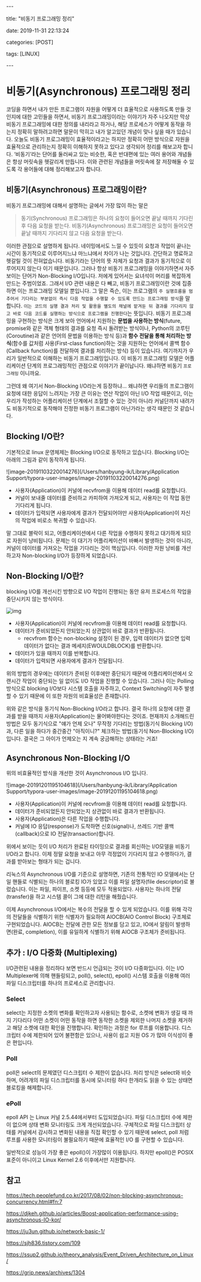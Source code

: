 \---

title: "비동기 프로그래밍 정리"

date:  2019-11-31 22:13:24

categories: [POST]

tags: [LINUX]

\---

# 비동기(Asynchronous) 프로그래밍 정리

코딩을 하면서 내가 만든 프로그램이 자원을 어떻게 더 효율적으로 사용하도록 만들 것인지에 대한 고민들을 하면서, 비동기 프로그래밍이라는 이야기가 자주 나오지만 막상 비동기 프로그래밍에 대한 정의를 내리라고 하거나, 해당 프로세스가 어떻게 동작을 하는지 정확히 말하려고하면 말문이 막히고 내가 알고있던 개념이 맞나 싶을 때가 있습니다. 오늘도 비동기 프로그래밍이 효율적이라고는 하지만 정확히 어떤 방식으로 자원을 효율적으로 관리하는지 정확히 이해하지 못하고 있다고 생각되어 정리를 해보고자 합니다. ‘비동기’라는 단어를 둘러싸고 있는 비슷한, 혹은 반대편에 있는 여러 용어와 개념들은 항상 머릿속을 헷갈리게 만듭니다. 이와 관련된 개념들을 머릿속에 잘 저장해둘 수 있도록 각 용어들에 대해 정리해보고자 합니다.

## 비동기(Asynchronous) 프로그래밍이란?

비동기 프로그래밍에 대해서 설명하는 글에서 가장 많이 하는 말은

> 동기(Synchronous) 프로그래밍은 하나의 요청이 들어오면 끝날 때까지 기다린 후 다음 요청을 받는다.
> 비동기(Asynchronous) 프로그래밍은 요청이 들어오면 끝날 때까지 기다리지 않고 다음 요청을 받는다.

이러한 관점으로 설명하게 됩니다. 네이밍에서도 느낄 수 있듯이 요청과 작업이 끝나는 시간이 동기적으로 이루어지느냐 마느냐에서 차이가 나는 것입니다. 간단하고 명료하고 헷갈릴 것이 전혀없습니다. 비동기라는 단어의 뜻 자체가 요청과 결과가 동기적으로 이루어지지 않는다 이기 때문입니다. 그러나 항상 비동기 프로그래밍을 이야기하면서 자주 보이는 단어가 Non-Blocking I/O입니다. 저에게 있어서는 요녀석이 머리를 복잡하게 만드는 주범이었죠. 그래서 I/O 관련 내용은 다 빼고, 비동기 프로그래밍이란 것에 집중하면 이는 프로그래밍 모델일 뿐입니다. 그 말은 즉슨, 이는 프로그램의 `주 실행흐름을 멈추어서 기다리는 부분없이 즉시 다음 작업을 수행할 수 있도록 만드는 프로그래밍 방식`을 말합니다. `이는 코드의 실행 결과 처리 및 활용을 별도의 채널에 맡겨둔 뒤 결과를 기다리지 않고 바로 다음 코드를 실행하는 방식으로 프로그램을 진행한다`는 뜻입니다. 비동기 프로그래밍을 구현하는 방식은 크게 보아 언어에서 지원하는 **문법을 사용하는 방식**(future, promise와 같은 객체 형태의 결과를 요청 즉시 돌려받는 방식이나, Python의 코루틴(Coroutine)과 같은 언어의 문법을 이용하는 방식 등)과 **함수 전달을 통해 처리하는 방식**(함수를 값처럼 사용(First-class function)하는 것을 지원하는 언어에서 콜백 함수(Callback function)를 전달하여 결과를 처리하는 방식) 등이 있습니다. 여기까지가 우리가 일반적으로 이해하는 비동기 프로그래밍입니다. 이 비동기 프로그래밍 모델은 어플리케이션 단계의 프로그래밍적인 관점으로 이야기가 끝이납니다. 왜냐하면 비동기 `프로그래밍` 이니까요. 

그런데 왜 여기서 Non-Blocking I/O라는게 등장하냐... 왜냐하면 우리들의 프로그램이 요청에 대한 응답이 느려지는 가장 큰 이유는 연산 작업이 아닌 I/O 작업 때문이고, 이는 우리가 작성하는 어플리케이션 단계에서 조절할 수 있는 것이 아니라 커널단까지 내려가도 비동기적으로 동작해야 진정한 비동기 프로그램이 아닌가라는 생각 때문인 것 같습니다.

## Blocking I/O란?

 기본적으로 linux 운영체제는 Blocking I/O으로 동작하고 있습니다. Blocking I/O는 아래의 그림과 같이 동작하게 됩니다.

![image-20191103220014276](/Users/hanbyung-ik/Library/Application Support/typora-user-images/image-20191103220014276.png)

* 사용자(Application)이 커널에 recvfrom을 이용해 데이터 read를 요청합니다. 
* 커널이 보내줄 데이터를 준비하고 카피하여 가져오게 되고, 사용자는 이 작업 동안 기다리게 됩니다.
* 데이터가 입력되면 사용자에게 결과가 전달되어야만 사용자(Application)이 자신의 작업에 비로소 복귀할 수 있습니다.

말 그대로 블락이 되고, 어플리케이션에서 다른 작업을 수행하지 못하고 대기하게 되므로 자원이 낭비됩니다. 문제는 이 대기가 어플리케이션이 바빠서 발생하는 것이 아니라, 커널이 데이터를 가져오는 작업을 기다리는 것이 핵심입니다. 이러한 자원 낭비를 개선하고자 Non-blocking I/O가 등장하게 되었습니다. 

## Non-Blocking I/O란?

blocking I/O를 개선시킨 방향으로 I/O 작업이 진행되는 동안 유저 프로세스의 작업을 중단시키지 않는 방식이다.

![img](https://user-images.githubusercontent.com/41428527/51266324-4e721e00-19fe-11e9-900a-809ff39e40c1.png)

* 사용자(Application)이 커널에 recvfrom을 이용해 데이터 read를 요청합니다. 
* 데이터가 준비되었든지 안되었는지 상관없이 바로 결과가 반환됩니다.
  * recvfrom 함수는 non-blocking 설정이 된 경우, 입력 데이터가 없으면 입력 데이터가 없다는 결과 메세지(EWOULDBLOCK)를 반환합니다.
* 데이터가 있을 때까지 이를 반복합니다.
* 데이터가 입력되면 사용자에게 결과가 전달됩니다.

위의 방법의 경우에는 데이터가 준비된 이후에만 중단되기 때문에 어플리케이션에서 오랜시간 작업이 중단되는 일 없이도 I/O 작업을 진행할 수 있습니다. 그러나 이는 Polling 방식으로 blocking I/O보다 시스템 호출을 자주하고, Context Switching이 자주 발생할 수 있기 때문에 이 또한 자원의 비효율성은 존재합니다. 

위와 같은 방식을 동기식 Non-Blocking I/O라고 합니다. 결국 하나의 요청에 대한 결과를 받을 때까지 사용자(Application)는 물어봐야한다는 것이죠. 현재까지 소개해드린 방법은 모두 동기식으로 "얘가 언제 오나" 무작정 기다리는 방법(동기식 Blocking I/O)과, 다른 일을 하다가 중간중간 "아직이니?" 체크하는 방법(동기식 Non-Blocking I/O)입니다. 결국은 그 아이가 언제오는 지 계속 궁금해하는 상태라는 거죠!

## Asynchronous Non-Blocking I/O

위의 비효율적인 방식을 개선한 것이 Asynchronous I/O 입니다. 

![image-20191201195104618](/Users/hanbyung-ik/Library/Application Support/typora-user-images/image-20191201195104618.png)

* 사용자(Application)이 커널에 recvfrom을 이용해 데이터 read를 요청합니다. 
* 데이터가 준비되었든지 안되었는지 상관없이 바로 결과가 반환됩니다.
* 사용자(Application)은 다른 작업을 수행합니다.
* 커널에 IO 응답(response)가 도착하면 신호(signal)나, 쓰레드 기반 콜백(callback)으로 IO 전달(transaction)합니다.

위에서 보이는 듯이 I/O 처리가 완료된 타이밍으로 결과를 회신하는 I/O모델을 비동기 I/O라고 합니다. 이제 정말 요청을 보내고 아무 걱정없이 기다리지 않고 수행하다가, 결과를 받아보는 형태가 되는 겁니다. 

리눅스의  Asynchronous I/O를 기준으로 설명하면, 기존의 전통적인 IO 모델에서는 단일 핸들로 식별되는 하나의 블로킹 IO가 있었고 이를 파일 설명자(file descriptor)로 불렀습니다. 이는 파일, 파이프, 소켓 등등에 모두 적용되었다. 사용자는 하나의 전달(transfer)을 하고 시스템 콜이 그에 대한 리턴을 해줬습니다.

이제 Asynchronous I/O에서는 복수의 전달을 할 수 있게 되었습니다. 이를 위해 각각의 전달들을 식별하기 위한 식별자가 필요하여 AIOCB(AIO Control Block) 구조체로 구현되었습니다. AIOCB는 전달에 관한 모든 정보를 담고 있고, IO에서 알림이 발생하면(완료, completion), 이를 유일하게 식별하기 위해 AIOCB 구조체가 준비됩니다.

## 추가 :  I/O 다중화 (Multiplexing)

I/O관련된 내용을 정리하다 보면 반드시 언급되는 것이 I/O 다중화입니다. 이는 I/O Multiplexer에 의해 핸들링되고, poll(), select(), epoll() 시스템 호출을 이용해 여러 파일 디스크립터를 하나의 프로세스로 관리합니다. 

### Select

select는 지정한 소켓의 변화를 확인하고자 사용되는 함수로, 소켓에 변화가 생길 때 까지 기다리다 어떤 소켓이 어떤 동작을 하면 동작한 소켓을 제외한 나머지 소켓을 제거하고 해당 소켓에 대한 확인을 진행합니다. 확인하는 과정은 for 루프를 이용합니다. 디스크립터 수에 제한되어 있어 불편함은 있으나, 사용이 쉽고 지원 OS 가 많아 이식성이 좋은 편입니다. 

### Poll

poll은 select의 문제였던 디스크립터 수 제한이 없습니다. 처리 방식은 select와 비슷하며, 어려개의 파일 디스크립터를 동시에 모니터링 하다 한개라도 읽을 수 있는 상태면 블로킹을 해제합니다. 

### ePoll

epoll API 는 Linux 커널 2.5.44에서부터 도입되었습니다. 파일 디스크립터 수에 제한이 없으며 상태 변화 모니터링도 크게 개선되었습니다. 구체적으로 파일 디스크립터 상태를 커널에서 감시하고 변화된 내용을 직접 확인할 수 있기 때문에 select, poll 처럼 루프를 사용한 모니터링이 불필요하기 때문에 효율적인 I/O 를 구현할 수 있습니다.

일반적으로 성능이 가장 좋은 epoll()이 가장많이 이용됩니다. 하지만 epoll()은 POSIX 표준이 아니이고 Linux Kernel 2.6 이후에서만 지원합니다.

## 참고

https://tech.peoplefund.co.kr/2017/08/02/non-blocking-asynchronous-concurrency.html#fn:7

https://djkeh.github.io/articles/Boost-application-performance-using-asynchronous-IO-kor/

https://ju3un.github.io/network-basic-1/

https://sjh836.tistory.com/109

https://ssup2.github.io/theory_analysis/Event_Driven_Architecture_on_Linux/

https://grip.news/archives/1304